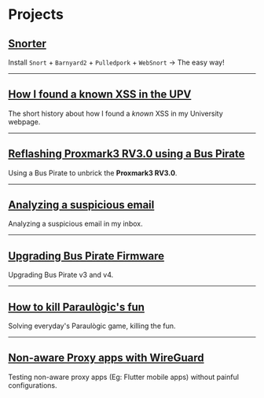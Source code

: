 # Projects

## [Snorter](https://joanbono.github.io/Snorter)

Install `Snort` + `Barnyard2` + `Pulledpork` + `WebSnort` → The easy way!

***

## [How I found a known XSS in the UPV](PoC/Found_known_XSS_in_UPV.md)

The short history about how I found a _known_ XSS in my University webpage.

***

## [Reflashing Proxmark3 RV3.0 using a Bus Pirate](PoC/Flashing_Proxmark3.md)

Using a Bus Pirate to unbrick the **Proxmark3 RV3.0**.

***

## [Analyzing a suspicious email ](PoC/Suspicious_email.md)

Analyzing a suspicious email in my inbox.

***

## [Upgrading Bus Pirate Firmware](PoC/Upgrading_BusPirate.md)

Upgrading Bus Pirate v3 and v4.

***

## [How to kill Paraulògic's fun](PoC/Paraulogic_solve.md)

Solving everyday's Paraulògic game, killing the fun.

*** 


## [Non-aware Proxy apps with WireGuard](PoC/Non-aware_Proxyguard.md)

Testing non-aware proxy apps (Eg: Flutter mobile apps) without painful configurations.
